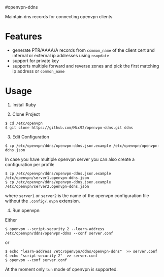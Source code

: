 #openvpn-ddns

Maintain dns records for connecting openvpn clients

# Features

- generate PTR/AAAA/A records from `common_name` of the client cert
  and internal or external ip addresses using `nsupdate`
- support for private key
- supports multiple forward and reverse zones and
  pick the first matching ip address or `common_name`

# Usage

1. Install Ruby

2. Clone Project

```
$ cd /etc/openvpn
$ git clone https://github.com/Mic92/openvpn-ddns.git ddns
```

3. Edit Configuration

```
$ cp /etc/openvpn/ddns/openvpn-ddns.json.example /etc/openvpn/openvpn-ddns.json
```

In case you have multiple openvpn server you can also create a configuration per
profile

```
$ cp /etc/openvpn/ddns/openvpn-ddns.json.example /etc/openvpn/server1.openvpn-ddns.json
$ cp /etc/openvpn/ddns/openvpn-ddns.json.example /etc/openvpn/server2.openvpn-ddns.json
```

where `server1` or `server2` is the name of the openvpn configuration file without the
`.config/.ovpn` extension.

4. Run openvpn

Either

```
$ openvpn --script-security 2 --learn-address /etc/openvpn/ddns/openvpn-ddns --conf server.conf
```

or

```
$ echo "learn-address /etc/openvpn/ddns/openvpn-ddns"  >> server.conf
$ echo "script-security 2"  >> server.conf
$ openvpn --conf server.conf
```

At the moment only `tun` mode of openvpn is supported.
